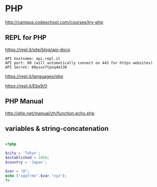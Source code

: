 # PHP

http://campus.codeschool.com/courses/try-php



## REPL for PHP

https://repl.it/site/blog/api-docs  

```secret
API hostname: api.repl.it
API port: 80 (will automatically connect on 443 for https websites)
API Secret: 60ysxx7tpxq4m130
``` 


https://repl.it/languages/php  


https://repl.it/Ebx9/0  


## PHP Manual

http://php.net/manual/zh/function.echo.php

## variables & string-concatenation

```php

<?php

$city = 'Tokyo';
$established = 1868;
$country = 'Japan';

$var = "@";
echo ("xgqfrms".$var."xyz");
?>

``` 






